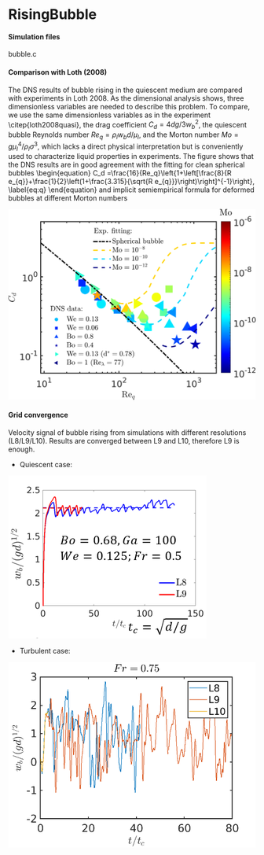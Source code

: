 # RisingBubble
#### Simulation files 
bubble.c

#### Comparison with Loth (2008)
The DNS results of bubble rising in the quiescent medium are compared with experiments in Loth 2008. 
As the dimensional analysis shows, three dimensionless variables are needed to describe this problem. To compare, we use the same dimensionless variables as in the experiment \citep{loth2008quasi}, the drag coefficient $C_d = {4dg}/{3w_b^2}$, the quiescent bubble Reynolds number $Re_q = {\rho_l w_b d}/{\mu_l}$, and the Morton number $Mo = {g\mu_l^4}/{\rho_l\sigma^3}$,
which lacks a direct physical interpretation but is conveniently used to characterize liquid properties in experiments. The figure shows that the DNS results are in good agreement with the fitting for clean spherical bubbles
\begin{equation}
C_d =\frac{16}{Re_q}\left\{1+\left[\frac{8}{R e_{q}}+\frac{1}{2}\left(1+\frac{3.315}{\sqrt{R e_{q}}}\right)\right]^{-1}\right\},
\label{eq:q}
\end{equation}
and implicit semiempirical formula for deformed bubbles at different Morton numbers

![Comparison](https://github.com/DeikeLab/RisingBubble/blob/main/Comparison.png)

#### Grid convergence 
Velocity signal of bubble rising from simulations with different resolutions (L8/L9/L10). Results are converged between L9 and L10, therefore L9 is enough.

+ Quiescent case:

![Convergence](https://github.com/DeikeLab/RisingBubble/blob/main/VelSignal.png)

+ Turbulent case:

![Convergence](https://github.com/DeikeLab/RisingBubble/blob/main/VelSignalt.png)
